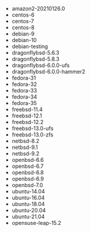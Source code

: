 - amazon2-20210126.0
- centos-6
- centos-7
- centos-8
- debian-9
- debian-10
- debian-testing
- dragonflybsd-5.6.3
- dragonflybsd-5.8.3
- dragonflybsd-6.0.0-ufs
- dragonflybsd-6.0.0-hammer2
- fedora-31
- fedora-32
- fedora-33
- fedora-34
- fedora-35
- freebsd-11.4
- freebsd-12.1
- freebsd-12.2
- freebsd-13.0-ufs
- freebsd-13.0-zfs
- netbsd-8.2
- netbsd-9.1
- netbsd-9.2
- openbsd-6.6
- openbsd-6.7
- openbsd-6.8
- openbsd-6.9
- openbsd-7.0
- ubuntu-14.04
- ubuntu-16.04
- ubuntu-18.04
- ubuntu-20.04
- ubuntu-21.04
- opensuse-leap-15.2
